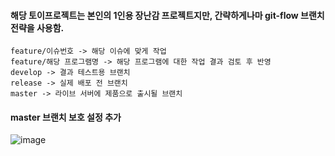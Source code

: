 
#### 해당 토이프로젝트는 본인의 1인용 장난감 프로젝트지만, 간략하게나마 git-flow 브랜치 전략을 사용함.

```
feature/이슈번호 -> 해당 이슈에 맞게 작업
feature/해당 프로그램명 -> 해당 프로그램에 대한 작업 결과 검토 후 반영
develop -> 결과 테스트용 브랜치
release -> 실제 배포 전 브랜치
master -> 라이브 서버에 제품으로 출시될 브랜치
```

#### master 브랜치 보호 설정 추가
![image](https://github.com/user-attachments/assets/8bd8e28f-2351-48d5-8592-bb378f2b1eee)
